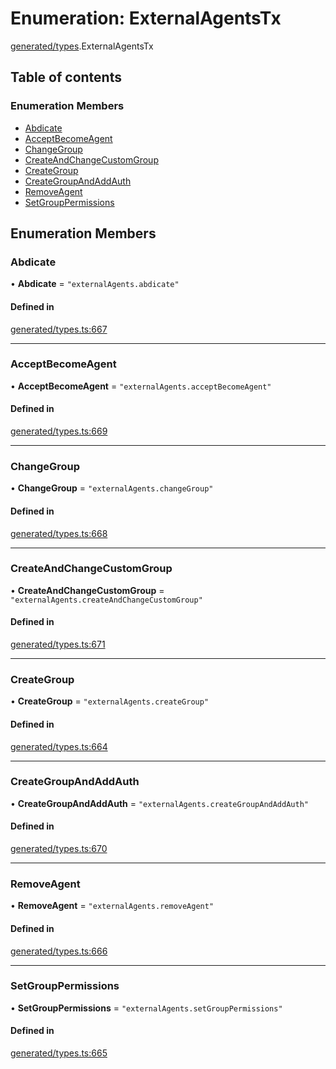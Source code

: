 # Enumeration: ExternalAgentsTx

[generated/types](../wiki/generated.types).ExternalAgentsTx

## Table of contents

### Enumeration Members

- [Abdicate](../wiki/generated.types.ExternalAgentsTx#abdicate)
- [AcceptBecomeAgent](../wiki/generated.types.ExternalAgentsTx#acceptbecomeagent)
- [ChangeGroup](../wiki/generated.types.ExternalAgentsTx#changegroup)
- [CreateAndChangeCustomGroup](../wiki/generated.types.ExternalAgentsTx#createandchangecustomgroup)
- [CreateGroup](../wiki/generated.types.ExternalAgentsTx#creategroup)
- [CreateGroupAndAddAuth](../wiki/generated.types.ExternalAgentsTx#creategroupandaddauth)
- [RemoveAgent](../wiki/generated.types.ExternalAgentsTx#removeagent)
- [SetGroupPermissions](../wiki/generated.types.ExternalAgentsTx#setgrouppermissions)

## Enumeration Members

### Abdicate

• **Abdicate** = ``"externalAgents.abdicate"``

#### Defined in

[generated/types.ts:667](https://github.com/PolymeshAssociation/polymesh-sdk/blob/16e8c2ca/src/generated/types.ts#L667)

___

### AcceptBecomeAgent

• **AcceptBecomeAgent** = ``"externalAgents.acceptBecomeAgent"``

#### Defined in

[generated/types.ts:669](https://github.com/PolymeshAssociation/polymesh-sdk/blob/16e8c2ca/src/generated/types.ts#L669)

___

### ChangeGroup

• **ChangeGroup** = ``"externalAgents.changeGroup"``

#### Defined in

[generated/types.ts:668](https://github.com/PolymeshAssociation/polymesh-sdk/blob/16e8c2ca/src/generated/types.ts#L668)

___

### CreateAndChangeCustomGroup

• **CreateAndChangeCustomGroup** = ``"externalAgents.createAndChangeCustomGroup"``

#### Defined in

[generated/types.ts:671](https://github.com/PolymeshAssociation/polymesh-sdk/blob/16e8c2ca/src/generated/types.ts#L671)

___

### CreateGroup

• **CreateGroup** = ``"externalAgents.createGroup"``

#### Defined in

[generated/types.ts:664](https://github.com/PolymeshAssociation/polymesh-sdk/blob/16e8c2ca/src/generated/types.ts#L664)

___

### CreateGroupAndAddAuth

• **CreateGroupAndAddAuth** = ``"externalAgents.createGroupAndAddAuth"``

#### Defined in

[generated/types.ts:670](https://github.com/PolymeshAssociation/polymesh-sdk/blob/16e8c2ca/src/generated/types.ts#L670)

___

### RemoveAgent

• **RemoveAgent** = ``"externalAgents.removeAgent"``

#### Defined in

[generated/types.ts:666](https://github.com/PolymeshAssociation/polymesh-sdk/blob/16e8c2ca/src/generated/types.ts#L666)

___

### SetGroupPermissions

• **SetGroupPermissions** = ``"externalAgents.setGroupPermissions"``

#### Defined in

[generated/types.ts:665](https://github.com/PolymeshAssociation/polymesh-sdk/blob/16e8c2ca/src/generated/types.ts#L665)
